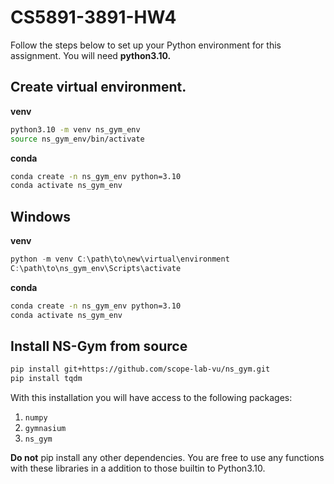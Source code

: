 # CS5891-3891-HW4

Follow the steps below to set up your Python environment for this assignment. You will need **python3.10.** 


## Create virtual environment. 

**venv**
```bash
python3.10 -m venv ns_gym_env
source ns_gym_env/bin/activate
```

**conda**
```bash
conda create -n ns_gym_env python=3.10
conda activate ns_gym_env
```


## Windows

**venv**
```powershell
python -m venv C:\path\to\new\virtual\environment
C:\path\to\ns_gym_env\Scripts\activate
```

**conda**
```cmd
conda create -n ns_gym_env python=3.10
conda activate ns_gym_env
```


## Install NS-Gym from source

```bash
pip install git+https://github.com/scope-lab-vu/ns_gym.git
pip install tqdm
```

With this installation you will have access to the following packages:

1. `numpy`
2. `gymnasium`
3. `ns_gym`

**Do not** pip install any other dependencies. You are free to use any functions with these libraries in a addition to those builtin to Python3.10.

